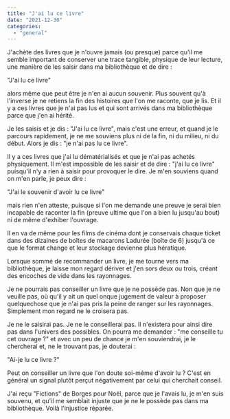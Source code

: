 ```yaml
---
title: "J'ai lu ce livre"
date: "2021-12-30"
categories: 
  - "general"
---
```


J'achète des livres que je n'ouvre jamais (ou presque) parce qu'il me semble important de conserver une trace tangible, physique de leur lecture, une manière de les saisir dans ma bibliothèque et de dire :

"J'ai lu ce livre"

alors même que peut être je n'en ai aucun souvenir. Plus souvent qu'à l'inverse je ne retiens la fin des histoires que l'on me raconte, que je lis. Et il y a ces livres que je n'ai pas lus et qui sont arrivés dans ma bibliothèque parce que j'en ai hérité.

Je les saisis et je dis : "J'ai lu ce livre", mais c'est une erreur, et quand je le parcours rapidement, je ne me souviens plus ni de la fin, ni du milieu, ni du début. Alors je dis : "je n'ai pas lu ce livre".

Il y a ces livres que j'ai lu dématérialisés et que je n'ai pas achetés physiquement. Il m'est impossible de les saisir et de dire : "j'ai lu ce livre" puisqu'il n'y a rien à saisir pour provoquer le dire. Je m'en souviens quand on m'en parle, je peux dire :

"J'ai le souvenir d'avoir lu ce livre" 

mais rien n'en atteste, puisque si l'on me demande une preuve je serai bien incapable de raconter la fin (preuve ultime que l'on a bien lu jusqu'au bout) ni de même d'exhiber l'ouvrage.

Il en va de même pour les films de cinéma dont je conservais chaque ticket dans des dizaines de boîtes de macarons Ladurée (boîte de 6) jusqu'à ce que le format change et leur stockage devienne plus hératique.

Lorsque sommé de recommander un livre, je me tourne vers ma bibliothèque, je laisse mon regard dériver et j'en sors deux ou trois, créant des encoches de vide dans les rayonnages.

Je ne pourrais pas conseiller un livre que je ne possède pas. Non que je ne veuille pas, où qu'il y ait un quel onque jugement de valeur à proposer quelquechose que je n'ai pas pris la peine de ranger sur les rayonnages. Simplement mon regard ne le croisera pas.

Je ne le saisirai pas. Je ne le conseillerai pas. Il n'existera pour ainsi dire pas dans l'univers des possibles.
On pourra me demander : "me conseille tu cet ouvrage ?" et avec un peu de chance je m'en souviendrai, je le chercherai et, ne le trouvant pas, je douterai :

"Ai-je lu ce livre ?"

Peut on conseiller un livre que l'on doute soi-même d'avoir lu ? C'est en général un signal plutôt perçut négativement par celui qui cherchait conseil.

J'ai reçu "Fictions" de Borges pour Noël, parce que je l'avais lu, je m'en suis souvenu, et qu'il me semblait injuste que je ne le possède pas dans ma bibliothèque. Voilà l'injustice réparée.
